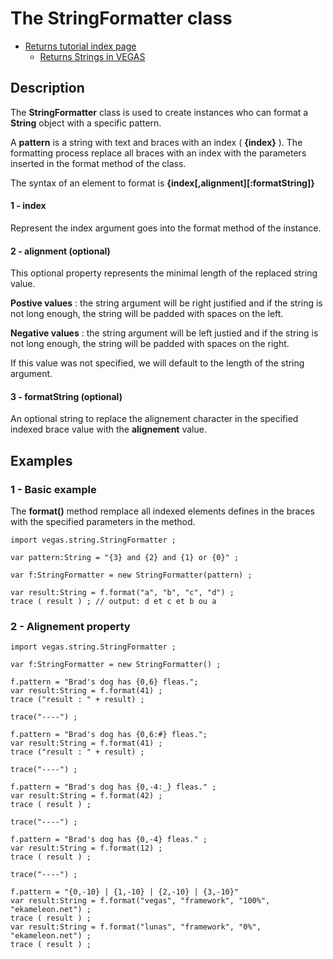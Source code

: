 # The StringFormatter class #

  * [Returns tutorial index page](TutorialsVEGAS.md)
    * [Returns Strings in VEGAS](VegasTutorialsString.md)

## Description ##

The **StringFormatter** class is used to create instances who can format a **String** object with a specific pattern.

A **pattern** is a string with text and braces with an index ( **{index}** ). The formatting process replace all braces with an index with the parameters inserted in the format method of the class.

The syntax of an element to format is **{index[,alignment][:formatString]}**

#### 1 - index ####

Represent the index argument goes into the format method of the instance.

#### 2 - alignment (optional) ####

This optional property represents the minimal length of the replaced string value.

**Postive values** : the string argument will be right justified and if the string is not long enough, the string will be padded with spaces on the left.

**Negative values** : the string argument will be left justied and if the string is not long enough, the string will be padded with spaces on the right.

If this value was not specified, we will default to the length of the string argument.

#### 3 - formatString (optional) ####

An optional string to replace the alignement character in the specified indexed brace value with the **alignement** value.

## Examples ##

### 1 - Basic example ###

The **format()** method remplace all indexed elements defines in the braces with the specified parameters in the method.

```
import vegas.string.StringFormatter ;
 
var pattern:String = "{3} and {2} and {1} or {0}" ;
 
var f:StringFormatter = new StringFormatter(pattern) ;
 
var result:String = f.format("a", "b", "c", "d") ;
trace ( result ) ; // output: d et c et b ou a
```

### 2 - Alignement property ###

```
import vegas.string.StringFormatter ;
 
var f:StringFormatter = new StringFormatter() ;
 
f.pattern = "Brad's dog has {0,6} fleas.";
var result:String = f.format(41) ;
trace ("result : " + result) ;
 
trace("----") ;
 
f.pattern = "Brad's dog has {0,6:#} fleas.";
var result:String = f.format(41) ;
trace ("result : " + result) ;
 
trace("----") ;
 
f.pattern = "Brad's dog has {0,-4:_} fleas." ;
var result:String = f.format(42) ;
trace ( result ) ;
 
trace("----") ;
 
f.pattern = "Brad's dog has {0,-4} fleas." ;
var result:String = f.format(12) ;
trace ( result ) ;
 
trace("----") ;
 
f.pattern = "{0,-10} | {1,-10} | {2,-10} | {3,-10}"
var result:String = f.format("vegas", "framework", "100%", "ekameleon.net") ;
trace ( result ) ;
var result:String = f.format("lunas", "framework", "0%", "ekameleon.net") ;
trace ( result ) ;
```